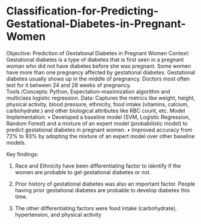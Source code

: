# Classification-for-Predicting-Gestational-Diabetes-in-Pregnant-Women

Objective: Prediction of Gestational Diabetes in Pregnant Women
Context: Gestational diabetes is a type of diabetes that is first seen in a pregnant woman who did not have diabetes before she was pregnant. Some women have more than one pregnancy affected by gestational diabetes. Gestational diabetes usually shows up in the middle of pregnancy. Doctors most often test for it between 24 and 28 weeks of pregnancy.  
Tools /Concepts: Python, Expectation–maximization algorithm and multiclass logistic regression. 
Data: Captures the metrics like weight, height, physical activity, blood pressure, ethnicity, food intake (vitamins, calcium, carbohydrate.) and other biological attributes like RBC count, etc. Model Implementation:
• Developed a baseline model (SVM, Logistic Regression, Random Forest) and a mixture of an expert model (probabilistic model) to predict gestational diabetes in pregnant women.
 • Improved accuracy from 72% to 93% by adopting the mixture of an expert model over other baseline models.

Key findings:
1.  Race and Ethnicity have been differentiating factor to identify if the women are probable to get gestational diabetes or not.
2.  Prior history of gestational diabetes was also an important factor. People having prior gestational diabetes are probable to develop diabetes this time.

3. The other differentiating factors were food intake (carbohydrate), hypertension, and physical activity


